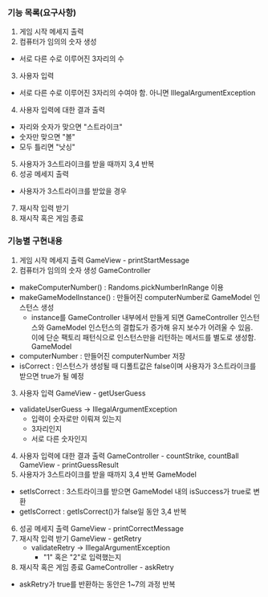### 기능 목록(요구사항)
1. 게임 시작 메세지 출력
2. 컴퓨터가 임의의 숫자 생성
- 서로 다른 수로 이루어진 3자리의 수
3. 사용자 입력
- 서로 다른 수로 이루어진 3자리의 수여야 함. 아니면 IllegalArgumentException
4. 사용자 입력에 대한 결과 출력
- 자리와 숫자가 맞으면 "스트라이크"
- 숫자만 맞으면 "볼"
- 모두 틀리면 "낫싱"
5. 사용자가 3스트라이크를 받을 때까지 3,4 반복
6. 성공 메세지 출력
- 사용자가 3스트라이크를 받았을 경우
7. 재시작 입력 받기
8. 재시작 혹은 게임 종료

### 기능별 구현내용
1. 게임 시작 메세지 출력
GameView - printStartMessage
2. 컴퓨터가 임의의 숫자 생성
GameController 
- makeComputerNumber() : Randoms.pickNumberInRange 이용
- makeGameModelInstance() : 만들어진 computerNumber로 GameModel 인스턴스 생성
  - instance를 GameController 내부에서 만들게 되면 GameController 인스턴스와 GameModel 인스턴스의 결합도가 증가해
    유지 보수가 어려울 수 있음. 이에 단순 팩토리 패턴식으로 인스턴스만을 리턴하는 메서드를 별도로 생성함.
GameModel
- computerNumber : 만들어진 computerNumber 저장
- isCorrect : 인스턴스가 생성될 때 디폴트값은 false이며 사용자가 3스트라이크를 받으면 true가 될 예정
3. 사용자 입력
GameView - getUserGuess
  - validateUserGuess -> IllegalArgumentException
    - 입력이 숫자로만 이뤄져 있는지
    - 3자리인지
    - 서로 다른 숫자인지
4. 사용자 입력에 대한 결과 출력
GameController - countStrike, countBall
GameView - printGuessResult
5. 사용자가 3스트라이크를 받을 때까지 3,4 반복
GameModel
- setIsCorrect : 3스트라이크를 받으면 GameModel 내의 isSuccess가 true로 변환
- getIsCorrect : getIsCorrect()가 false일 동안 3,4 반복
6. 성공 메세지 출력
GameView - printCorrectMessage
7. 재시작 입력 받기
GameView - getRetry
   - validateRetry -> IllegalArgumentException
     - "1" 혹은 "2"로 입력했는지
8. 재시작 혹은 게임 종료
GameController - askRetry
  - askRetry가 true를 반환하는 동안은 1~7의 과정 반복
